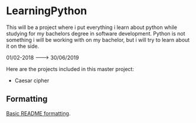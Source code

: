 # LearningPython

This will be a project where i put everything i learn about python while studying for my bachelors degree in software development.
Python is not something i will be working with on my bachelor, but i will try to learn about it on the side. 

01/02-2018 ---> 30/06/2019

Here are the projects included in this master project:

- Caesar cipher 

## Formatting
[Basic README formatting](https://help.github.com/articles/basic-writing-and-formatting-syntax/).
